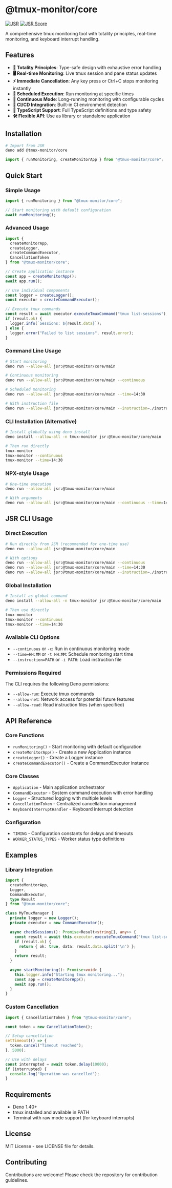# @tmux-monitor/core

[![JSR](https://jsr.io/badges/@tmux-monitor/core)](https://jsr.io/@tmux-monitor/core)
[![JSR Score](https://jsr.io/badges/@tmux-monitor/core/score)](https://jsr.io/@tmux-monitor/core)

A comprehensive tmux monitoring tool with totality principles, real-time monitoring, and keyboard interrupt handling.

## Features

- **🎯 Totality Principles**: Type-safe design with exhaustive error handling
- **🖥️ Real-time Monitoring**: Live tmux session and pane status updates
- **⚡ Immediate Cancellation**: Any key press or Ctrl+C stops monitoring instantly
- **📅 Scheduled Execution**: Run monitoring at specific times
- **🔄 Continuous Mode**: Long-running monitoring with configurable cycles
- **🚀 CI/CD Integration**: Built-in CI environment detection
- **📝 TypeScript Support**: Full TypeScript definitions and type safety
- **🛠️ Flexible API**: Use as library or standalone application

## Installation

```bash
# Import from JSR
deno add @tmux-monitor/core
```

```typescript
import { runMonitoring, createMonitorApp } from "@tmux-monitor/core";
```

## Quick Start

### Simple Usage

```typescript
import { runMonitoring } from "@tmux-monitor/core";

// Start monitoring with default configuration
await runMonitoring();
```

### Advanced Usage

```typescript
import { 
  createMonitorApp, 
  createLogger, 
  createCommandExecutor,
  CancellationToken 
} from "@tmux-monitor/core";

// Create application instance
const app = createMonitorApp();
await app.run();

// Use individual components
const logger = createLogger();
const executor = createCommandExecutor();

// Execute tmux commands
const result = await executor.executeTmuxCommand("tmux list-sessions");
if (result.ok) {
  logger.info(`Sessions: ${result.data}`);
} else {
  logger.error("Failed to list sessions", result.error);
}
```

### Command Line Usage

```bash
# Start monitoring
deno run --allow-all jsr:@tmux-monitor/core/main

# Continuous monitoring
deno run --allow-all jsr:@tmux-monitor/core/main --continuous

# Scheduled monitoring
deno run --allow-all jsr:@tmux-monitor/core/main --time=14:30

# With instruction file
deno run --allow-all jsr:@tmux-monitor/core/main --instruction=./instructions.txt
```

### CLI Installation (Alternative)

```bash
# Install globally using deno install
deno install --allow-all -n tmux-monitor jsr:@tmux-monitor/core/main

# Then run directly
tmux-monitor
tmux-monitor --continuous
tmux-monitor --time=14:30
```

### NPX-style Usage

```bash
# One-time execution
deno run --allow-all jsr:@tmux-monitor/core/main

# With arguments
deno run --allow-all jsr:@tmux-monitor/core/main --continuous --time=14:30
```

## JSR CLI Usage

### Direct Execution

```bash
# Run directly from JSR (recommended for one-time use)
deno run --allow-all jsr:@tmux-monitor/core/main

# With options
deno run --allow-all jsr:@tmux-monitor/core/main --continuous
deno run --allow-all jsr:@tmux-monitor/core/main --time=14:30
deno run --allow-all jsr:@tmux-monitor/core/main --instruction=./instructions.txt
```

### Global Installation

```bash
# Install as global command
deno install --allow-all -n tmux-monitor jsr:@tmux-monitor/core/main

# Then use directly
tmux-monitor
tmux-monitor --continuous
tmux-monitor --time=14:30
```

### Available CLI Options

- `--continuous` or `-c`: Run in continuous monitoring mode
- `--time=HH:MM` or `-t HH:MM`: Schedule monitoring start time
- `--instruction=PATH` or `-i PATH`: Load instruction file

### Permissions Required

The CLI requires the following Deno permissions:
- `--allow-run`: Execute tmux commands
- `--allow-net`: Network access for potential future features
- `--allow-read`: Read instruction files (when specified)

## API Reference

### Core Functions

- `runMonitoring()` - Start monitoring with default configuration
- `createMonitorApp()` - Create a new Application instance
- `createLogger()` - Create a Logger instance
- `createCommandExecutor()` - Create a CommandExecutor instance

### Core Classes

- `Application` - Main application orchestrator
- `CommandExecutor` - System command execution with error handling
- `Logger` - Structured logging with multiple levels
- `CancellationToken` - Centralized cancellation management
- `KeyboardInterruptHandler` - Keyboard interrupt detection

### Configuration

- `TIMING` - Configuration constants for delays and timeouts
- `WORKER_STATUS_TYPES` - Worker status type definitions

## Examples

### Library Integration

```typescript
import { 
  createMonitorApp, 
  Logger, 
  CommandExecutor,
  type Result 
} from "@tmux-monitor/core";

class MyTmuxManager {
  private logger = new Logger();
  private executor = new CommandExecutor();

  async checkSessions(): Promise<Result<string[], any>> {
    const result = await this.executor.executeTmuxCommand("tmux list-sessions");
    if (result.ok) {
      return { ok: true, data: result.data.split('\n') };
    }
    return result;
  }

  async startMonitoring(): Promise<void> {
    this.logger.info("Starting tmux monitoring...");
    const app = createMonitorApp();
    await app.run();
  }
}
```

### Custom Cancellation

```typescript
import { CancellationToken } from "@tmux-monitor/core";

const token = new CancellationToken();

// Setup cancellation
setTimeout(() => {
  token.cancel("Timeout reached");
}, 5000);

// Use with delays
const interrupted = await token.delay(10000);
if (interrupted) {
  console.log("Operation was cancelled");
}
```

## Requirements

- Deno 1.40+
- tmux installed and available in PATH
- Terminal with raw mode support (for keyboard interrupts)

## License

MIT License - see LICENSE file for details.

## Contributing

Contributions are welcome! Please check the repository for contribution guidelines.
